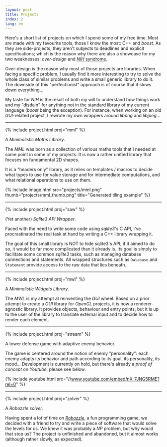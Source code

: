 ```yaml
---
layout: post
title: Projects
index: 2
lang: en
---
```


Here's a short list of projects on which I spend some of my free time. Most are
made with my favourite tools, those I know the most: C++ and *boost*. As they
are side-projects, they aren't subjects to deadlines and explicit
specifications; which is the reason why there are also a showcase for my two
weaknesses: *over-design* and
[*NIH* syndrome](https://en.wikipedia.org/wiki/NIH_syndrome).

Over-design is the reason why most of those projects are libraries. When facing
a specific problem, I usually find it more interesting to try to solve the
whole class of similar problems and write a small generic library to do it. The
downside of this "perfectionist" approach is of course that it slows down
everything...

My taste for *NIH* is the result of both my will to understand how things work
and my "disdain" for anything not in the standard library of my current
language (*boost* being the exception). For instance, when working on an old
*GUI*-related project, I rewrote my own wrappers around *libpng* and
*libjpeg*...

---

{% include project.html proj="mml" %}

A *Minimalistic Maths Library*.

The *MML* was born as a collection of various maths tools that I needed at some
point in some of my projects. It is now a rather unified library that focuses
on fundamental 2D shapes.

It is a "headers only" library, as it relies on templates / macros to decide
what types to use for value storage and for intermediate computations, and what
relational operations to use on them.

{% include image.html src="projects/mml.png" thumb="projects/mml_thumb.png" title="Generated tiling example" %}

---

{% include project.html proj="saw" %}

(Yet another) *Sqlite3 API Wrapper*.

Faced with the need to write some code using *sqlite3*'s C API, I've
procrastinated the real task at hand by writing a C++ library wrapping it.

The goal of this small library is NOT to hide sqlite3's API; if it aimed to do
so, it would be far more complicated than it already is. Its goal is simply to
facilitate some common *sqlite3* tasks, such as managing database connections
and statements. All wrapped structures such as `Database` and `Statement`
provide access to the raw data that lies beneath.

---

{% include project.html proj="mwl" %}

A *Minimalistic Widgets Library*.

The *MWL* is my attempt at reinventing the *GUI* wheel. Based on a prior
attempt to create a *GUI* library for *OpenGL* projects, it is now a
renderer-agnostic library. It provides objects, behaviour and entry points, but
it is up to the user of the library to translate external input and to decide
how to render each element.

---

{% include project.html proj="stream" %}

A tower defense game with adaptive enemy behavior.

The game is centered around the notion of enemy "personality": each enemy
adapts its behavior and path according to its goal, its personality, its
mood... Development is currently on hold, but there's already a *proof of
concept* on *Youtube*, please see below.

{% include youtube.html src="//www.youtube.com/embed/nX-7JNG5RME?rel=0" %}

---

{% include project.html proj="zolver" %}

A *Robozzle solver*.

Having spent a lot of time on [*Robozzle*](http://robozzle.com/), a fun
programming game, we decided with a friend to try and write a piece of software
that would solve the levels for us. We knew it was probably a *NP* problem, but
why would that stop us? The project is unfinished and abandoned, but it almost
works (although rather slowly, as expected).

